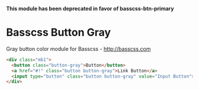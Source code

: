 **This module has been deprecated in favor of basscss-btn-primary**

# Basscss Button Gray

Gray button color module for Basscss - http://basscss.com

```html
<div class="mb1">
  <button class="button-gray">Button</button>
  <a href="#!" class="button button-gray">Link Button</a>
  <input type="button" class="button button-gray" value="Input Button">
</div>
```
